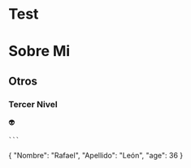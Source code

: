 # Test

# Sobre Mi
## Otros
### Tercer Nivel

👽

 	```
{
  "Nombre": "Rafael",
  "Apellido": "León",
  "age": 36
}
``` 
